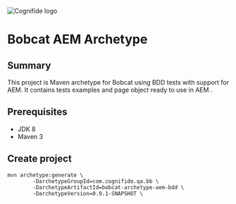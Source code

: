 ![Cognifide logo](http://cognifide.github.io/images/cognifide-logo.png)

# Bobcat AEM Archetype

## Summary 
This project is Maven archetype for Bobcat using BDD tests with support for AEM. It contains tests examples and page object ready to use in AEM .

## Prerequisites
* JDK 8
* Maven 3

## Create project
```
mvn archetype:generate \
        -DarchetypeGroupId=com.cognifide.qa.bb \
        -DarchetypeArtifactId=bobcat-archetype-aem-bdd \
        -DarchetypeVersion=0.9.1-SNAPSHOT \
```
